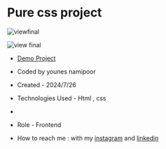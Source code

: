 
# Pure css project

![viewfinal](https://github.com/user-attachments/assets/51baf9e2-151e-4609-a24c-09aaae13781d)

![view final](https://github.com/user-attachments/assets/b7920bc1-b975-411e-80dd-04eb39afaf85)

- [Demo Project](https://younes-namipoor.github.io/Pure-Css-Project/)

- Coded by younes namipoor

- Created - 2024/7/26

- Technologies Used - Html , css
- 
- Role - Frontend

- How to reach me : with my [instagram](https://www.instagram.com/younes.namipoor) and [linkedin](https://www.linkedin.com/in/younes-namipoor)
